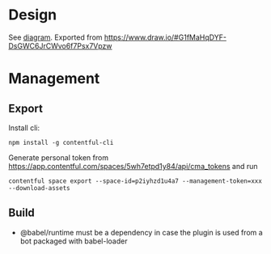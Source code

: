 # Design
 See [diagram](./doc/class-diagram.png). Exported from https://www.draw.io/#G1fMaHqDYF-DsGWC6JrCWvo6f7Psx7Vpzw
# Management
## Export 
Install cli:
```
npm install -g contentful-cli
```

Generate personal token from https://app.contentful.com/spaces/5wh7etpd1y84/api/cma_tokens and run
````
contentful space export --space-id=p2iyhzd1u4a7 --management-token=xxx --download-assets
````

## Build

* @babel/runtime must be a dependency in case the plugin is used from a bot packaged with babel-loader
